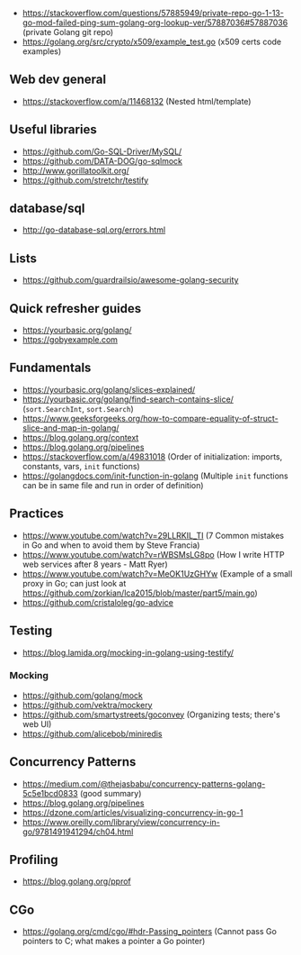 - https://stackoverflow.com/questions/57885949/private-repo-go-1-13-go-mod-failed-ping-sum-golang-org-lookup-ver/57887036#57887036 (private Golang git repo)
- https://golang.org/src/crypto/x509/example_test.go (x509 certs code examples)


## Web dev general

- https://stackoverflow.com/a/11468132 (Nested html/template)


## Useful libraries

- https://github.com/Go-SQL-Driver/MySQL/
- https://github.com/DATA-DOG/go-sqlmock
- http://www.gorillatoolkit.org/
- https://github.com/stretchr/testify


## database/sql

- http://go-database-sql.org/errors.html


## Lists

- https://github.com/guardrailsio/awesome-golang-security


## Quick refresher guides

- https://yourbasic.org/golang/
- https://gobyexample.com


## Fundamentals

- https://yourbasic.org/golang/slices-explained/
- https://yourbasic.org/golang/find-search-contains-slice/ (`sort.SearchInt`, `sort.Search`)
- https://www.geeksforgeeks.org/how-to-compare-equality-of-struct-slice-and-map-in-golang/
- https://blog.golang.org/context
- https://blog.golang.org/pipelines
- https://stackoverflow.com/a/49831018 (Order of initialization: imports, constants, vars, `init` functions)
- https://golangdocs.com/init-function-in-golang (Multiple `init` functions can be in same file and run in order of definition)


## Practices

- https://www.youtube.com/watch?v=29LLRKIL_TI (7 Common mistakes in Go and when to avoid them by Steve Francia)
- https://www.youtube.com/watch?v=rWBSMsLG8po (How I write HTTP web services after 8 years - Matt Ryer)
- https://www.youtube.com/watch?v=MeOK1UzGHYw (Example of a small proxy in Go; can just look at https://github.com/zorkian/lca2015/blob/master/part5/main.go)
- https://github.com/cristaloleg/go-advice


## Testing

- https://blog.lamida.org/mocking-in-golang-using-testify/


### Mocking

- https://github.com/golang/mock
- https://github.com/vektra/mockery
- https://github.com/smartystreets/goconvey (Organizing tests; there's web UI)
- https://github.com/alicebob/miniredis


## Concurrency Patterns

- https://medium.com/@thejasbabu/concurrency-patterns-golang-5c5e1bcd0833 (good summary)
- https://blog.golang.org/pipelines
- https://dzone.com/articles/visualizing-concurrency-in-go-1
- https://www.oreilly.com/library/view/concurrency-in-go/9781491941294/ch04.html


## Profiling

- https://blog.golang.org/pprof


## CGo

- https://golang.org/cmd/cgo/#hdr-Passing_pointers (Cannot pass Go pointers to C; what makes a pointer a Go pointer)
